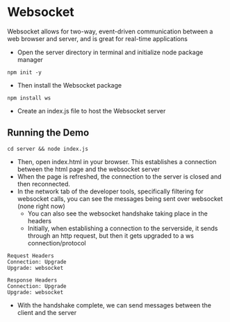 # Websocket
Websocket allows for two-way, event-driven communication between a web browser and server, and is great for real-time applications

* Open the server directory in terminal and initialize node package manager
```
npm init -y
```
* Then install the Websocket package
```
npm install ws
```
* Create an index.js file to host the Websocket server

## Running the Demo
```
cd server && node index.js
```
* Then, open index.html in your browser. This establishes a connection between the html page and the websocket server
* When the page is refreshed, the connection to the server is closed and then reconnected.
* In the network tab of the developer tools, specifically filtering for websocket calls, you can see the messages being sent over websocket (none right now)
    * You can also see the websocket handshake taking place in the headers
    * Initially, when establishing a connection to the serverside, it sends through an http request, but then it gets upgraded to a ws connection/protocol
```
Request Headers
Connection: Upgrade
Upgrade: websocket
``` 
```
Response Headers
Connection: Upgrade
Upgrade: websocket
```
* With the handshake complete, we can send messages between the client and the server